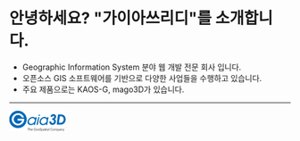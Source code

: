 # 안녕하세요? "가이아쓰리디"를 소개합니다.
* Geographic Information System 분야 웹 개발 전문 회사 입니다.
* 오픈소스 GIS 소프트웨어를 기반으로 다양한 사업들을 수행하고 있습니다.
* 주요 제품으로는 KAOS-G, mago3D가 있습니다.



<hr/>
<img src="/cropped-3d40d-gaia3d_h50.png" width="20%" height="15%" title="px(픽셀) 크기 설정" alt="GAIA3D"></img>
